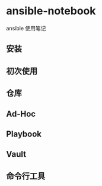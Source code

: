 # ansible-notebook

ansible 使用笔记

## 安装

## 初次使用

## 仓库

## Ad-Hoc

## Playbook

## Vault

## 命令行工具
